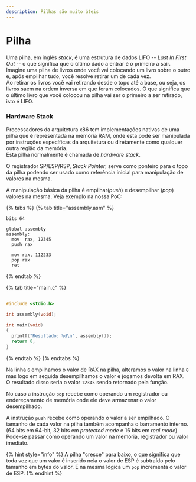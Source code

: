 ```yaml
---
description: Pilhas são muito úteis
---
```


# Pilha

Uma pilha, em inglês _stack_, é uma estrutura de dados LIFO -- _Last In First Out_ -- o que significa que o último dado a entrar é o primeiro a sair.  
Imagine uma pilha de livros onde você vai colocando um livro sobre o outro e, após empilhar tudo, você resolve retirar um de cada vez.  
Ao retirar os livros você vai retirando desde o topo até a base, ou seja, os livros saem na ordem inversa em que foram colocados. O que significa que o último livro que você colocou na pilha vai ser o primeiro a ser retirado, isto é LIFO.

### Hardware Stack

Processadores da arquitetura x86 tem implementações nativas de uma pilha que é representada na memória RAM, onde esta pode ser manipulada por instruções específicas da arquitetura ou diretamente como qualquer outra região da memória.  
Esta pilha normalmente é chamada de _hardware stack_.

O registrador SP/ESP/RSP, _Stack Pointer_, serve como ponteiro para o topo da pilha podendo ser usado como referência inicial para manipulação de valores na mesma.

A manipulação básica da pilha é empilhar\(_push_\) e desempilhar \(_pop_\) valores na mesma. Veja exemplo na nossa PoC:

{% tabs %}
{% tab title="assembly.asm" %}
```text
bits 64

global assembly
assembly:
  mov  rax, 12345
  push rax

  mov rax, 112233
  pop rax
  ret
```
{% endtab %}

{% tab title="main.c" %}
```c
#include <stdio.h>

int assembly(void);

int main(void)
{
  printf("Resultado: %d\n", assembly());
  return 0;
}
```
{% endtab %}
{% endtabs %}

Na linha `6` empilhamos o valor de RAX na pilha, alteramos o valor na linha `8` mas logo em seguida desempilhamos o valor e jogamos devolta em RAX.  
O resultado disso seria o valor `12345` sendo retornado pela função.

No caso a instrução `pop` recebe como operando um registrador ou endereçamento de memória onde ele deve armazenar o valor desempilhado.

A instrução `push` recebe como operando o valor a ser empilhado. O tamanho de cada valor na pilha também acompanha o barramento interno. \(64 bits em 64-bit, 32 bits em _protected mode_ e 16 bits em _real mode_\)  
Pode-se passar como operando um valor na memória, registrador ou valor imediato.

{% hint style="info" %}
A pilha "cresce" para baixo, o que significa que toda vez que um valor é inserido nela o valor de ESP é subtraído pelo tamanho em bytes do valor. E na mesma lógica um `pop` incrementa o valor de ESP. 
{% endhint %}

